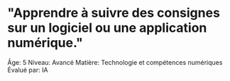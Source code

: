 # "Apprendre à suivre des consignes sur un logiciel ou une application numérique."

Âge: 5
Niveau: Avancé
Matière: Technologie et compétences numériques
Évalué par: IA